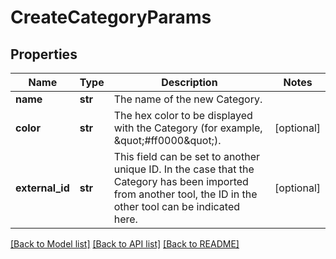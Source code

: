 # CreateCategoryParams

## Properties
Name | Type | Description | Notes
------------ | ------------- | ------------- | -------------
**name** | **str** | The name of the new Category. | 
**color** | **str** | The hex color to be displayed with the Category (for example, \&quot;#ff0000\&quot;). | [optional] 
**external_id** | **str** | This field can be set to another unique ID. In the case that the Category has been imported from another tool, the ID in the other tool can be indicated here. | [optional] 

[[Back to Model list]](../README.md#documentation-for-models) [[Back to API list]](../README.md#documentation-for-api-endpoints) [[Back to README]](../README.md)

